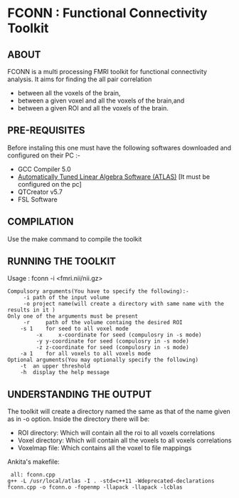 # FCONN : Functional Connectivity Toolkit

## ABOUT
FCONN is a multi processing FMRI toolkit for functional connectivity analysis. It aims for finding the all pair correlation 
* between all the voxels of the brain,
* between a given voxel and all the voxels of the brain,and
* between a given ROI and all the voxels of the brain.

## PRE-REQUISITES
Before instaling this one must have the following softwares downloaded and configured on their PC :-
* GCC Compiler 5.0
* [Automatically Tuned Linear Algebra Software (ATLAS)](http://math-atlas.sourceforge.net/) [It must be configured on the pc]
* QTCreator v5.7
* FSL Software

## COMPILATION
Use the make command to compile the toolkit

## RUNNING THE TOOLKIT 

Usage : fconn -i <fmri.nii/nii.gz> 
```  
Compulsory arguments(You have to specify the following):-
	 -i	path of the input volume
	 -o	project name(will create a directory with same name with the results in it )
Only one of the arguments must be present
  	 -r 	path of the volume containg the desired ROI
	-s 1	for seed to all voxel mode
		 -x 	x-coordinate for seed (compulosry in -s mode)
		 -y	y-coordinate for seed (compulosry in -s mode)
		 -z	z-coordinate for seed (compulosry in -s mode)
	-a 1	for all voxels to all voxels mode
Optional arguments(You may optionally specify the following)
	-t 	an upper threshold
	-h	display the help message
```
## UNDERSTANDING THE OUTPUT
The toolkit will create a directory named the same as that of the name given as in -o option. Inside the directory there will be:
* ROI directory: Which will contain all the roi to all voxels correlations
* Voxel directory: Which will contain all the voxels to all voxels correlations
* Voxelmap file: Which contains all the voxel to file mappings

Ankita's makefile:
```
 all: fconn.cpp
g++ -L /usr/local/atlas -I . -std=c++11 -Wdeprecated-declarations fconn.cpp -o fconn.o -fopenmp -llapack -llapack -lcblas
```


